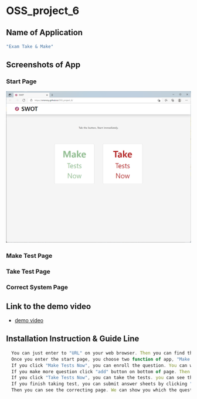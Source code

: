 # OSS_project_6

## Name of Application

```js
"Exam Take & Make"
```

## Screenshots of App

### Start Page
![image](./image/start_page.png)

### Make Test Page

### Take Test Page

### Correct System Page


## Link to the demo video


- [demo video]()


## Installation Instruction & Guide Line

```js
  You can just enter to "URL" on your web browser. Then you can find the start page of our program.
  Once you enter the start page, you choose two function of app, "Make Tests Now" or "Take Tests Now".
  If you click "Make Tests Now", you can enroll the question. You can write the question on the "question content" box and write the answer on "answer" box. Also you can enter the comment on "comment" box. If you want to answer as Objective. you can click on objective and answer the objective answers and check the right answer. Then you can decide the points of your question on top of right, directly or 2,3,4 points by option.
  If you make more question click "add" button on bottom of page. Then you can finish by clicking on "complete" button on the right side of "add" button. Then you can come back on the start page.
  If you click "Take Tests Now", you can take the tests. you can see the question, points and enter your answer on "Answer" box. Also you can check the answer on the objective question.
  If you finish taking test, you can submit answer sheets by clicking "submit" button on the bottom of the page.
  Then you can see the correcting page. We can show you which the question is correct or incorrect. Also, the page will show the comment and total score. If you want to go back the start page, you can just click on "Home" button on the bottom of the page. 
```



